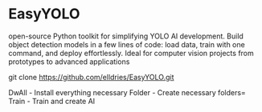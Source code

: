 # EasyYOLO
open-source Python toolkit for simplifying YOLO AI development. Build object detection models in a few lines of code: load data, train with one command, and deploy effortlessly. Ideal for computer vision projects from prototypes to advanced applications

git clone https://github.com/elldries/EasyYOLO.git

DwAll - Install everything necessary
Folder - Create necessary folders=
Train - Train and create AI
